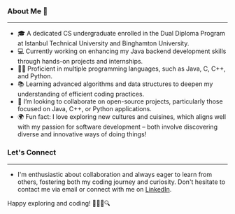 ### About Me 👋

---

- 🎓 A dedicated CS undergraduate enrolled in the Dual Diploma Program at Istanbul Technical University and Binghamton University.
- 💻 Currently working on enhancing my Java backend development skills through hands-on projects and internships.
- 👨‍💻 Proficient in multiple programming languages, such as Java, C, C++, and Python.
- 📚 Learning advanced algorithms and data structures to deepen my understanding of efficient coding practices.
- 🤝 I’m looking to collaborate on open-source projects, particularly those focused on Java, C++, or Python applications.
- 🌍 Fun fact: I love exploring new cultures and cuisines, which aligns well with my passion for software development – both involve discovering diverse and innovative ways of doing things!



### Let's Connect

---

-  I'm enthusiastic about collaboration and always eager to learn from others, fostering both my coding journey and curiosity. Don't hesitate to contact me via email or connect with me on [LinkedIn](https://www.linkedin.com/in/ed064/).

Happy exploring and coding! 👩‍💻🚀🔍
